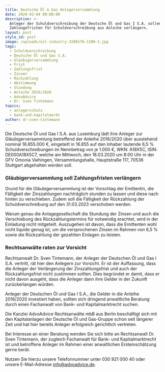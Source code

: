 ```yaml
---
title: Deutsche Öl & Gas Anlegerversammlung
date: 2020-03-04 00:00:00
description: >-
  Anleger der Schuldverschreibung der Deutsche Öl und Gas I S.A. sollen
  Zahlungefristen für Schuldverschreibung aus Anleihe verlängern.
layout: post
style_id: post
image: /uploads/oil-industry-3289176-1280-1.jpg
tags:
  - Schuldverschreibung
  - Deutsche Öl und Gas S.A.
  - Gläubigerversammlung
  - Frist
  - Zahlungsfrist
  - Zinsen
  - Rückzahlung
  - Abstimmung
  - Stundung
  - Anleihe 2016/2020
  - AdvoAdvice
  - Dr. Sven Tintemann
topics:
  - anlegerschutz
  - bank-und-kapitalmarkt
author: dr-sven-tintemann
---
```


Die Deutsche Öl und Gas I S.A. aus Luxemburg lädt ihre Anleger zur Gläubigerversammlung betreffend der Anleihe 2016/2020 über ausstehend nominal 16.855.000 €, eingeteilt in 16.855 auf den Inhaber lautende 6,5 % Schuldverschreibungen im Nennbetrag von je 1.000 €, WKN: A18X5C, ISIN: DE000A18X5C7, welche am Mittwoch, den 18.03.2020 um 8:00 Uhr in der GFV Omonia Vaihingen, Versammlungshalle, Hauptstra&szlig;e 117, 70536 Stuttgart abgehalten werden soll.

### Gläubigerversammlung soll Zahlungsfristen verlängern

Grund für die Gläubigerversammlung ist der Vorschlag der Emittentin, die Fälligkeit der Zinszahlungen nachträglich stunden zu lassen und diese nach hinten zu verschieben. Zudem soll die Fälligkeit der Rückzahlung der Schuldverschreibung auf den 31.03.2023 verschoben werden.

Warum genau die Anlagegesellschaft die Stundung der Zinsen und auch die Verschiebung des Rückzahlungstermins für notwendig erachtet, wird in der Einladung nicht mitgeteilt. Auszugehen ist davon, dass die Emittenten wohl nicht liquide genug ist, um die versprochenen Zinsen im Rahmen von 6,5 % sowie die Rückzahlung der gezahlten Einlagen zu leisten.

### Rechtsanwälte raten zur Vorsicht

Rechtsanwalt Dr. Sven Tintemann, der Anleger der Deutschen Öl und Gas I S.A. vertritt, rät hier den Anlegern zur Vorsicht. Er ist der Auffassung, dass die Anleger der Verlängerung der Zinszahlungsfrist und auch der Rückzahlungsfrist nicht zustimmen sollten. Dies begründet er damit, dass er nicht davon ausgeht, dass die Anleger dann ihre Gelder in der Zukunft zurückerlangen würden.

Anleger der Deutschen Öl und Gas I S.A., die Gelder in die Anleihe 2016/2020 investiert haben, sollten sich dringend anwaltliche Beratung durch einen Fachanwalt von Bank- und Kapitalmarktrecht suchen.

Die Kanzlei AdvoAdvice Rechtsanwälte mbB aus Berlin beschäftigt sich mit den Kapitalanlagen der Deutsche Öl und Gas-Gruppe schon seit längerer Zeit und hat hier bereits Anleger erfolgreich gerichtlich vertreten.

Bei Interesse an einer Beratung wenden Sie sich bitte an Rechtsanwalt Dr. Sven Tintemann, der zugleich Fachanwalt für Bank- und Kapitalmarktrecht ist und betroffene Anleger im Rahmen einer anwaltlichen Ersteinschätzung gerne berät.

Nutzen Sie hierzu unsere Telefonnummer unter 030 921 000 40 oder unsere E-Mail-Adresse info@advoadvice.de.